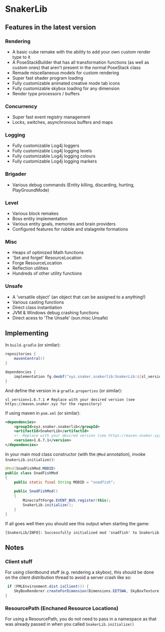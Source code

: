 # SnakerLib

## Features in the latest version

### Rendering 

- A basic cube remake with the ability to add your own custom render type to it
- A PoseStackBuilder that has all transformation functions (as well as custom ones) that aren't present in the normal PoseStack class
- Remade miscellaneous models for custom rendering
- Super fast shader program loading
- Fully customizable animated creative mode tab icons
- Fully customizable skybox loading for any dimension
- Render type processors / buffers

### Concurrency

- Super fast event registry management 
- Locks, switches, asynchronous buffers and maps

### Logging

- Fully customizable Log4j loggers
- Fully customizable Log4j logging levels
- Fully customizable Log4j logging colours
- Fully customizable Log4j logging markers

### Brigader

- Various debug commands (Entity killing, discarding, hurting, PlayGroundMode)

### Level

- Various block remakes
- Boss entity implementation
- Various entity goals, memories and brain providers
- Configured features for rubble and stalagmite formations

### Misc

- Heaps of optimized Math functions
- 'Set and forget' ResourceLocation
- Forge ResourceLocation
- Reflection utilities 
- Hundreds of other utility functions

### Unsafe

- A 'versatile object' (an object that can be assigned to a anything!)
- Various casting functions
- Direct class instantiation
- JVM & Windows debug crashing functions
- Direct acess to 'The Unsafe' (sun.misc.Unsafe)

## Implementing

In `build.gradle` (or similar):

```gradle
repositories {
    mavenCentral()
}

dependencies {
    implementation fg.deobf("xyz.snaker.snakerlib:SnakerLib:${sl_version}")
}
```

And define the version in a `gradle.properties` (or similar):

```properties
sl_version=1.6.7.1 # Replace with your desired version (see https://maven.snaker.xyz for the repository)
```

If using maven in `pom.xml` (or similar):

```xml
<dependencies>
    <groupId>xyz.snaker.snakerlib</groupId>
    <artifactId>SnakerLib</artifactId>
    <!--Replace with your desired version (see https://maven.snaker.xyz for the repository)-->
    <version>1.6.7.1</version>
</dependencies>
```

In your main mod class constructor (with the `@Mod` annotation), invoke `SnakerLib.initialize()`:

```java
@Mod(SnadFishMod.MODID)
public class SnadFishMod
{
    public static final String MODID = "snadfish";
    
    public SnadFishMod()
    {
        MinecraftForge.EVENT_BUS.register(this);
        SnakerLib.initialize();
    }
}
```

If all goes well then you should see this output when starting the game:

```log
[SnakerLib/INFO]: Successfully initialized mod 'snadfish' to SnakerLib
```
## Notes

### Client stuff

For using clientbound stuff (e.g. rendering a skybox), this should be done on the client distribution thread to avoid a server crash like so:

```java
 if (FMLEnvironment.dist.isClient()) {
    SkyBoxRenderer.createForDimension(Dimensions.EETSWA, SkyBoxTexture::new);
}
```

### ResourcePath (Enchaned Resource Locations)

For using a ResourcePath, you do not need to pass in a namespace as that was already passed in when you called `SnakerLib.initialize()`